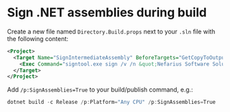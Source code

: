 # Sign .NET assemblies during build

Create a new file named `Directory.Build.props` next to your `.sln` file with the following content:

```xml
<Project>
  <Target Name="SignIntermediateAssembly" BeforeTargets="GetCopyToOutputDirectoryItems" Condition="'$(SignAssemblies)' == 'True'">
    <Exec Command="signtool.exe sign /v /n &quot;Nefarius Software Solutions e.U.&quot; /tr http://timestamp.digicert.com /fd sha256 /td sha256 &quot;%(IntermediateAssembly.FullPath)&quot;" />
  </Target>
</Project>
```

Add `/p:SignAssemblies=True` to your build/publish command, e.g.:

```PowerShell
dotnet build -c Release /p:Platform="Any CPU" /p:SignAssemblies=True
```
